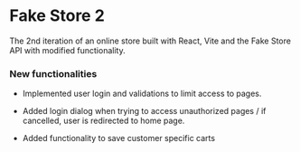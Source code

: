 # Fake Store 2

The 2nd iteration of an online store built with React, Vite and the Fake Store API with modified functionality.

### New functionalities

- Implemented user login and validations to limit access to pages.

- Added login dialog when trying to access unauthorized pages / if cancelled, user is redirected to home page.

- Added functionality to save customer specific carts
